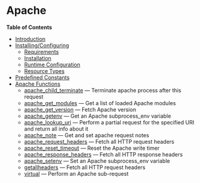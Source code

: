 Apache
======

**Table of Contents**

-   [Introduction](/intro/apache.html)
-   [Installing/Configuring](/apache/setup.html)
    -   [Requirements](/apache/setup.html#Requirements)
    -   [Installation](/apache/setup.html#Installation)
    -   [Runtime
        Configuration](/apache/setup.html#Runtime%20Configuration)
    -   [Resource Types](/apache/setup.html#Resource%20Types)
-   [Predefined Constants](/apache/constants.html)
-   [Apache Functions](/ref/apache.html)
    -   [apache\_child\_terminate](/ref/apache.html#apache_child_terminate)
        — Terminate apache process after this request
    -   [apache\_get\_modules](/ref/apache.html#apache_get_modules) —
        Get a list of loaded Apache modules
    -   [apache\_get\_version](/ref/apache.html#apache_get_version) —
        Fetch Apache version
    -   [apache\_getenv](/ref/apache.html#apache_getenv) — Get an Apache
        subprocess\_env variable
    -   [apache\_lookup\_uri](/ref/apache.html#apache_lookup_uri) —
        Perform a partial request for the specified URI and return all
        info about it
    -   [apache\_note](/ref/apache.html#apache_note) — Get and set
        apache request notes
    -   [apache\_request\_headers](/ref/apache.html#apache_request_headers)
        — Fetch all HTTP request headers
    -   [apache\_reset\_timeout](/ref/apache.html#apache_reset_timeout)
        — Reset the Apache write timer
    -   [apache\_response\_headers](/ref/apache.html#apache_response_headers)
        — Fetch all HTTP response headers
    -   [apache\_setenv](/ref/apache.html#apache_setenv) — Set an Apache
        subprocess\_env variable
    -   [getallheaders](/ref/apache.html#getallheaders) — Fetch all HTTP
        request headers
    -   [virtual](/ref/apache.html#virtual) — Perform an Apache
        sub-request
